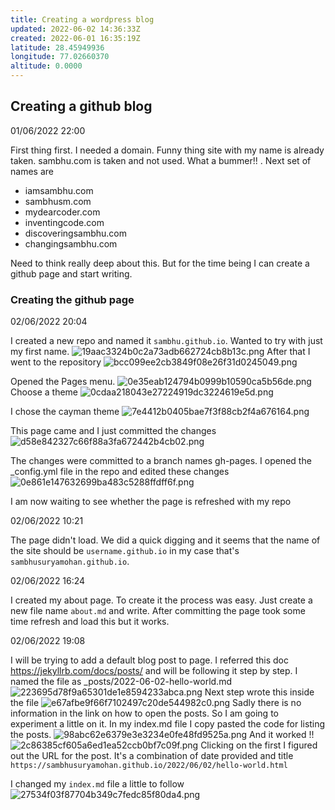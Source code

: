 ```yaml
---
title: Creating a wordpress blog
updated: 2022-06-02 14:36:33Z
created: 2022-06-01 16:35:19Z
latitude: 28.45949936
longitude: 77.02660370
altitude: 0.0000
---
```


## Creating a github blog
01/06/2022 22:00

First thing first. I needed a domain. Funny thing site with my name is already taken. sambhu.com is taken and not used. What a bummer!! . Next set of names are 
- iamsambhu.com
- sambhusm.com
- mydearcoder.com
- inventingcode.com
- discoveringsambhu.com
- changingsambhu.com

Need to think really deep about this. But for the time being I can create a github page and start writing. 

### Creating the github page
02/06/2022 20:04

I created a new repo and named it `sambhu.github.io`. Wanted to try with just my first name.
![19aac3324b0c2a73adb662724cb8b13c.png](/assets/19aac3324b0c2a73adb662724cb8b13c.png)
After that I went to the repository 
![bcc099ee2cb3849f08e26f31d0245049.png](/assets/bcc099ee2cb3849f08e26f31d0245049.png)

Opened the Pages menu. 
![0e35eab124794b0999b10590ca5b56de.png](/assets/0e35eab124794b0999b10590ca5b56de.png)
Choose a theme 
![0cdaa218043e27224919dc3224619e5d.png](/assets/0cdaa218043e27224919dc3224619e5d.png)

I chose the cayman theme
![7e4412b0405bae7f3f88cb2f4a676164.png](/assets/7e4412b0405bae7f3f88cb2f4a676164.png)

This page came and I just committed the changes 
![d58e842327c66f88a3fa672442b4cb02.png](/assets/d58e842327c66f88a3fa672442b4cb02.png)

The changes were committed to a branch names gh-pages. I opened the \_config.yml file in the repo and edited these changes 
![0e861e147632699ba483c5288ffdff6f.png](/assets/0e861e147632699ba483c5288ffdff6f.png)

I am now waiting to see whether the page is refreshed with my repo

02/06/2022 10:21

The page didn't load. We did a quick digging and it seems that the name of the site should be `username.github.io` in my case that's `sambhusuryamohan.github.io`. 

02/06/2022 16:24

I created my about page. To create it the process was easy. Just create a new file name `about.md` and write. After committing the page took some time refresh and load this but it works. 

02/06/2022 19:08

I will be trying to add a default blog post to page. I referred this doc https://jekyllrb.com/docs/posts/ and will be following it step by step. 
I named the file as \_posts/2022-06-02-hello-world.md
![223695d78f9a65301de1e8594233abca.png](/assets/223695d78f9a65301de1e8594233abca.png)
Next step wrote this inside the file 
![e67afbe9f66f7102497c20de544982c0.png](/assets/e67afbe9f66f7102497c20de544982c0.png)
Sadly there is no information in the link on how to open the posts. So I am going to experiment a little on it. In my index.md file I copy pasted the code for listing the posts. ![98abc62e6379e3e3234e0fe48fd9525a.png](/assets/98abc62e6379e3e3234e0fe48fd9525a.png)
And it worked !! ![2c86385cf605a6ed1ea52ccb0bf7c09f.png](/assets/2c86385cf605a6ed1ea52ccb0bf7c09f.png)
Clicking on the first I figured out the URL for the post. It's a combination of date provided and title `https://sambhusuryamohan.github.io/2022/06/02/hello-world.html`

I changed my `index.md` file a little to follow
![27534f03f87704b349c7fedc85f80da4.png](/assets/27534f03f87704b349c7fedc85f80da4.png)
